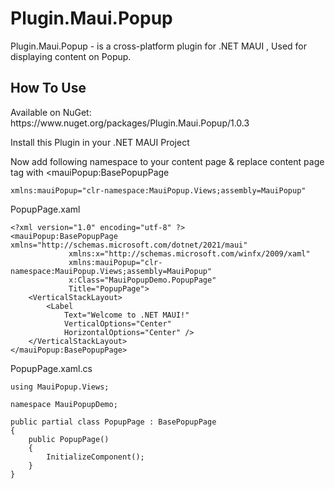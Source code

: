 # Plugin.Maui.Popup
Plugin.Maui.Popup - is a cross-platform plugin for .NET MAUI , Used for displaying content on Popup.


<h2> How To Use </h2> 
Available on NuGet: https://www.nuget.org/packages/Plugin.Maui.Popup/1.0.3  

Install this Plugin in your .NET MAUI Project

Now add following namespace to your content page & replace content page tag with <mauiPopup:BasePopupPage

```
xmlns:mauiPopup="clr-namespace:MauiPopup.Views;assembly=MauiPopup"
```

PopupPage.xaml
```
<?xml version="1.0" encoding="utf-8" ?>
<mauiPopup:BasePopupPage xmlns="http://schemas.microsoft.com/dotnet/2021/maui"
             xmlns:x="http://schemas.microsoft.com/winfx/2009/xaml"
             xmlns:mauiPopup="clr-namespace:MauiPopup.Views;assembly=MauiPopup"
             x:Class="MauiPopupDemo.PopupPage"
             Title="PopupPage">
    <VerticalStackLayout>
        <Label 
            Text="Welcome to .NET MAUI!"
            VerticalOptions="Center" 
            HorizontalOptions="Center" />
    </VerticalStackLayout>
</mauiPopup:BasePopupPage>
```

PopupPage.xaml.cs

```
using MauiPopup.Views;
 
namespace MauiPopupDemo;
 
public partial class PopupPage : BasePopupPage
{
	public PopupPage()
	{
		InitializeComponent();
	}
}
```
